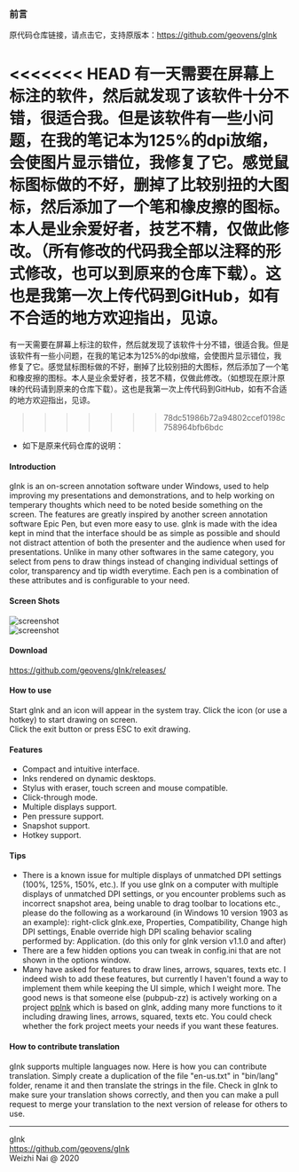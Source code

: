 ### 前言
原代码仓库链接，请点击它，支持原版本：https://github.com/geovens/gInk

<<<<<<< HEAD
有一天需要在屏幕上标注的软件，然后就发现了该软件十分不错，很适合我。但是该软件有一些小问题，在我的笔记本为125%的dpi放缩，会使图片显示错位，我修复了它。感觉鼠标图标做的不好，删掉了比较别扭的大图标，然后添加了一个笔和橡皮擦的图标。本人是业余爱好者，技艺不精，仅做此修改。（所有修改的代码我全部以注释的形式修改，也可以到原来的仓库下载）。这也是我第一次上传代码到GitHub，如有不合适的地方欢迎指出，见谅。
=======
有一天需要在屏幕上标注的软件，然后就发现了该软件十分不错，很适合我。但是该软件有一些小问题，在我的笔记本为125%的dpi放缩，会使图片显示错位，我修复了它。感觉鼠标图标做的不好，删掉了比较别扭的大图标，然后添加了一个笔和橡皮擦的图标。本人是业余爱好者，技艺不精，仅做此修改。（如想现在原汁原味的代码请到原来的仓库下载）。这也是我第一次上传代码到GitHub，如有不合适的地方欢迎指出，见谅。
>>>>>>> 78dc51986b72a94802ccef0198c758964bfb6bdc


* 如下是原来代码仓库的说明：


#### Introduction

gInk is an on-screen annotation software under Windows, used to help improving my presentations and demonstrations, and to help working on temperary thoughts which need to be noted beside something on the screen. The features are greatly inspired by another screen annotation software Epic Pen, but even more easy to use. gInk is made with the idea kept in mind that the interface should be as simple as possible and should not distract attention of both the presenter and the audience when used for presentations. Unlike in many other softwares in the same category, you select from pens to draw things instead of changing individual settings of color, transparency and tip width everytime. Each pen is a combination of these attributes and is configurable to your need.

#### Screen Shots

![screenshot](https://raw.githubusercontent.com/geovens/gInk/master/screenshot1.jpg)  
![screenshot](https://raw.githubusercontent.com/geovens/gInk/master/screenshot2.jpg)  

#### Download

https://github.com/geovens/gInk/releases/

#### How to use

Start gInk and an icon will appear in the system tray. Click the icon (or use a hotkey) to start drawing on screen.  
Click the exit button or press ESC to exit drawing.  

#### Features

- Compact and intuitive interface.  
- Inks rendered on dynamic desktops.  
- Stylus with eraser, touch screen and mouse compatible.  
- Click-through mode.  
- Multiple displays support.  
- Pen pressure support.  
- Snapshot support.  
- Hotkey support.    

#### Tips

- There is a known issue for multiple displays of unmatched DPI settings (100%, 125%, 150%, etc.). If you use gInk on a computer with multiple displays of unmatched DPI settings, or you encounter problems such as incorrect snapshot area, being unable to drag toolbar to locations etc., please do the following as a workaround (in Windows 10 version 1903 as an example): right-click gInk.exe, Properties, Compatibility, Change high DPI settings, Enable override high DPI scaling behavior scaling performed by: Application. (do this only for gInk version v1.1.0 and after)
- There are a few hidden options you can tweak in config.ini that are not shown in the options window.
- Many have asked for features to draw lines, arrows, squares, texts etc. I indeed wish to add these features, but currently I haven't found a way to implement them while keeping the UI simple, which I weight more. The good news is that someone else (pubpub-zz) is actively working on a project [ppInk](https://github.com/pubpub-zz/ppInk) which is based on gInk, adding many more functions to it including drawing lines, arrows, squared, texts etc. You could check whether the fork project meets your needs if you want these features.

#### How to contribute translation

gInk supports multiple languages now. Here is how you can contribute translation. Simply create a duplication of the file "en-us.txt" in "bin/lang" folder, rename it and then translate the strings in the file. Check in gInk to make sure your translation shows correctly, and then you can make a pull request to merge your translation to the next version of release for others to use.  


----
gInk  
https://github.com/geovens/gInk  
Weizhi Nai @ 2020  
